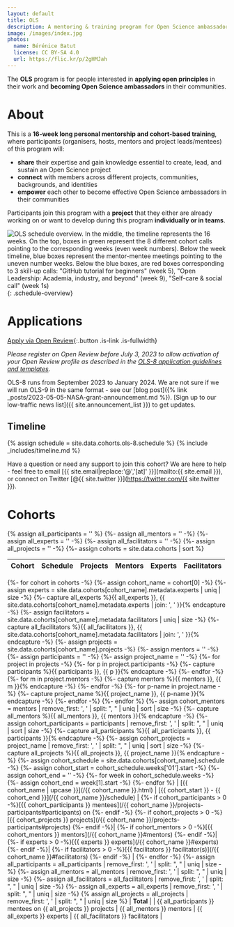 ```yaml
---
layout: default
title: OLS
description: A mentoring & training program for Open Science ambassadors
image: /images/index.jpg
photos:
  name: Bérénice Batut
  license: CC BY-SA 4.0
  url: https://flic.kr/p/2gHMJah
---
```


The **OLS** program is for people interested in **applying open principles** in their work and **becoming Open Science ambassadors** in their communities.

# About

This is a **16-week long personal mentorship and cohort-based training**, where participants (organisers, hosts, mentors and project leads/mentees) of this program will:
- **share** their expertise and gain knowledge essential to create, lead, and sustain an Open Science project
- **connect** with members across different projects, communities, backgrounds, and identities
- **empower** each other to become effective Open Science ambassadors in their communities

Participants join this program with a **project** that they either are already working on or want to develop during this program **individually or in teams**.

![OLS schedule overview. In the middle, the timeline represents the 16 weeks. On the top, boxes in green represent the 8 different cohort calls pointing to the corresponding weeks (even week numbers). Below the week timeline, blue boxes represent the mentor-mentee meetings pointing to the uneven number weeks. Below the blue boxes, are red boxes corresponding to 3 skill-up calls: "GitHub tutorial for beginners" (week 5), "Open Leadership: Academia, industry, and beyond" (week 9), "Self-care & social call" (week 1s)](/images/schedule.png){: .schedule-overview}

# Applications

[Apply via Open Review](https://openreview.net/group?id=openlifesci.org/Open_Life_Science/2023/Cohort_8){:.button .is-link .is-fullwidth}

*Please register on Open Review before July 3, 2023 to allow activation of your Open Review profile as described in the [OLS-8 application guidelines and templates](https://github.com/open-life-science/application-forms).*

OLS-8 runs from September 2023 to January 2024. We are not sure if we will run OLS-9 in the same format - see our [blog post]({% link _posts/2023-05-05-NASA-grant-announcement.md %}). [Sign up to our low-traffic news list]({{ site.announcement_list }}) to get updates. 

## Timeline

{% assign schedule = site.data.cohorts.ols-8.schedule %}
{% include _includes/timeline.md %}

Have a question or need any support to join this cohort?
We are here to help - feel free to email [{{ site.email|replace:'@','[at]' }}](mailto:{{ site.email }}), or connect on Twitter [@{{ site.twitter }}](https://twitter.com/{{ site.twitter }}).

# Cohorts
{% assign all_participants = '' %}
{%- assign all_mentors = '' -%}
{%- assign all_experts = '' -%}
{%- assign all_facilitators = '' -%}
{%- assign all_projects = '' -%}
{%- assign cohorts = site.data.cohorts | sort %}

| Cohort | Schedule | Projects | Mentors | Experts | Facilitators |
| --- | --- | --- | --- | --- | --- |
{%- for cohort in cohorts -%}
  {%- assign cohort_name = cohort[0] -%}
  {%- assign experts = site.data.cohorts[cohort_name].metadata.experts | uniq | size -%}
  {%- capture all_experts %}{{ all_experts }}, {{ site.data.cohorts[cohort_name].metadata.experts | join: ', ' }}{% endcapture -%}
  {%- assign facilitators = site.data.cohorts[cohort_name].metadata.facilitators | uniq | size -%}
  {%- capture all_facilitators %}{{ all_facilitators }}, {{ site.data.cohorts[cohort_name].metadata.facilitators | join: ', ' }}{% endcapture -%}
  {%- assign projects = site.data.cohorts[cohort_name].projects -%}
  {%- assign mentors = '' -%}
  {%- assign participants = '' -%}
  {%- assign project_name = '' -%}
  {%- for project in projects -%}
      {%- for p in project.participants -%}
          {%- capture participants %}{{ participants }}, {{ p }}{% endcapture -%}
      {%- endfor -%}
      {%- for m in project.mentors -%}
          {%- capture mentors %}{{ mentors }}, {{ m }}{% endcapture -%}
      {%- endfor -%}
      {%- for p-name in project.name -%}
          {%- capture project_name %}{{ project_name }}, {{ p-name }}{% endcapture -%}
      {%- endfor -%}
  {%- endfor %}
  {%- assign cohort_mentors = mentors | remove_first: ', ' | split: ", " | uniq | sort | size -%}
  {%- capture all_mentors %}{{ all_mentors }}, {{ mentors }}{% endcapture -%}
  {%- assign cohort_participants = participants | remove_first: ', ' | split: ", " | uniq | sort | size -%}
  {%- capture all_participants %}{{ all_participants }}, {{ participants }}{% endcapture -%}
  {%- assign cohort_projects = project_name | remove_first: ', ' | split: ", " | uniq | sort | size -%}
  {%- capture all_projects %}{{ all_projects }}, {{ project_name }}{% endcapture -%}
  {%- assign cohort_schedule = site.data.cohorts[cohort_name].schedule -%}
  {%- assign cohort_start = cohort_schedule.weeks['01'].start -%}
  {%- assign cohort_end = '' -%}
  {%- for week in cohort_schedule.weeks -%}
      {%- assign cohort_end = week[1].start -%}
  {%- endfor %}
| [{{ cohort_name | upcase }}](/{{ cohort_name }}.html) | [{{ cohort_start }} - {{ cohort_end }}](/{{ cohort_name }}/schedule) | {%- if cohort_participants > 0 -%}[{{ cohort_participants }} mentees](/{{ cohort_name }}/projects-participants#participants) on {%- endif -%} {%- if cohort_projects > 0 -%}[{{ cohort_projects }} projects](/{{ cohort_name }}/projects-participants#projects) {%- endif -%}| {%- if cohort_mentors > 0 -%}[{{ cohort_mentors }} mentors](/{{ cohort_name }}#mentors) {%- endif -%}| {%- if experts > 0 -%}[{{ experts }} experts](/{{ cohort_name }}#experts) {%- endif -%}| {%- if facilitators > 0 -%}[{{ facilitators }} facilitator(s)](/{{ cohort_name }}#facilitators) {%- endif -%} |
{%- endfor -%}
{%- assign all_participants = all_participants | remove_first: ', ' | split: ", " | uniq | size -%}
{%- assign all_mentors = all_mentors | remove_first: ', ' | split: ", " | uniq | size -%}
{%- assign all_facilitators = all_facilitators | remove_first: ', ' | split: ", " | uniq | size -%}
{%- assign all_experts = all_experts | remove_first: ', ' | split: ", " | uniq | size -%}
{% assign all_projects = all_projects | remove_first: ', ' | split: ", " | uniq | size %}
| **Total** | | {{ all_participants }} mentees on {{ all_projects }} projects | {{ all_mentors }} mentors | {{ all_experts }} experts | {{ all_facilitators }} facilitators |

